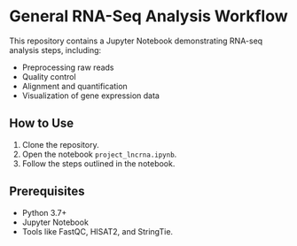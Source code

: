 # General RNA-Seq Analysis Workflow

This repository contains a Jupyter Notebook demonstrating RNA-seq analysis steps, including:
- Preprocessing raw reads
- Quality control
- Alignment and quantification
- Visualization of gene expression data

## How to Use
1. Clone the repository.
2. Open the notebook `project_lncrna.ipynb`.
3. Follow the steps outlined in the notebook.

## Prerequisites
- Python 3.7+
- Jupyter Notebook
- Tools like FastQC, HISAT2, and StringTie.
